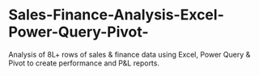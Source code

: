 # Sales-Finance-Analysis-Excel-Power-Query-Pivot-
Analysis of 8L+ rows of sales &amp; finance data using Excel, Power Query &amp; Pivot to create performance and P&amp;L reports.
